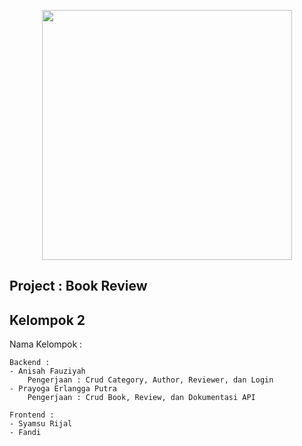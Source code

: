 <p align="center"><a href="https://laravel.com" target="_blank"><img src="https://raw.githubusercontent.com/laravel/art/master/logo-lockup/5%20SVG/2%20CMYK/1%20Full%20Color/laravel-logolockup-cmyk-red.svg" width="400"></a></p>

## Project : Book Review

## Kelompok 2

Nama Kelompok :

    Backend :
    - Anisah Fauziyah
        Pengerjaan : Crud Category, Author, Reviewer, dan Login
    - Prayoga Erlangga Putra
        Pengerjaan : Crud Book, Review, dan Dokumentasi API

    Frontend :
    - Syamsu Rijal
    - Fandi

